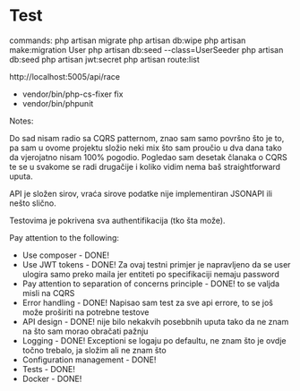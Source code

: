 # Test

commands:
php artisan migrate
php artisan db:wipe
php artisan make:migration User
php artisan db:seed --class=UserSeeder
php artisan db:seed
php artisan jwt:secret
php artisan route:list

http://localhost:5005/api/race



- vendor/bin/php-cs-fixer fix
- vendor/bin/phpunit


Notes:

Do sad nisam radio sa CQRS patternom, znao sam samo površno što je to, pa sam u ovome projektu složio neki mix što sam proučio u dva dana 
tako da vjerojatno nisam 100% pogodio. Pogledao sam desetak članaka o CQRS te se u svakome se radi drugačije i koliko vidim nema baš straightforward uputa.

API je složen sirov, vraća sirove podatke nije implementiran JSONAPI ili nešto slično.

Testovima je pokrivena sva authentifikacija (tko šta može).


Pay attention to the following:
- Use composer - DONE!
- Use JWT tokens - DONE! Za ovaj testni primjer je napravljeno da se user ulogira samo preko maila jer entiteti po specifikaciji nemaju password
- Pay attention to separation of concerns principle - DONE! to se valjda misli na CQRS
- Error handling - DONE! Napisao sam test za sve api errore, to se još može proširiti na potrebne testove
- API design - DONE! nije bilo nekakvih posebbnih uputa tako da ne znam na što sam morao obračati pažnju
- Logging - DONE! Exceptioni se logaju po defaultu, ne znam što je ovdje točno trebalo, ja složim ali ne znam što
- Configuration management - DONE!
- Tests - DONE!
- Docker - DONE!






